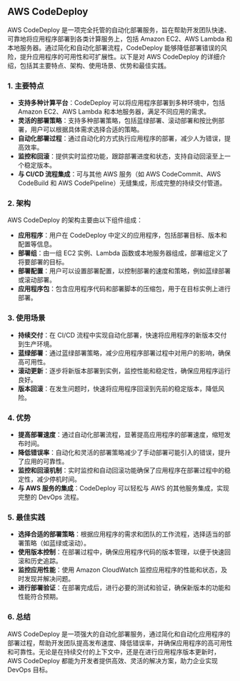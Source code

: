 ## AWS CodeDeploy

AWS CodeDeploy 是一项完全托管的自动化部署服务，旨在帮助开发团队快速、可靠地将应用程序部署到各类计算服务上，包括 Amazon EC2、AWS Lambda 和本地服务器。通过简化和自动化部署流程，CodeDeploy 能够降低部署错误的风险，提升应用程序的可用性和可扩展性。以下是对 AWS CodeDeploy 的详细介绍，包括其主要特点、架构、使用场景、优势和最佳实践。

### 1. **主要特点**
- **支持多种计算平台**：CodeDeploy 可以将应用程序部署到多种环境中，包括 Amazon EC2、AWS Lambda 和本地服务器，满足不同应用的需求。
- **灵活的部署策略**：支持多种部署策略，包括蓝绿部署、滚动部署和按比例部署，用户可以根据具体需求选择合适的策略。
- **自动化部署过程**：通过自动化的方式执行应用程序的部署，减少人为错误，提高效率。
- **监控和回滚**：提供实时监控功能，跟踪部署进度和状态，支持自动回滚至上一个稳定版本。
- **与 CI/CD 流程集成**：可与其他 AWS 服务（如 AWS CodeCommit、AWS CodeBuild 和 AWS CodePipeline）无缝集成，形成完整的持续交付管道。

### 2. **架构**
AWS CodeDeploy 的架构主要由以下组件组成：
- **应用程序**：用户在 CodeDeploy 中定义的应用程序，包括部署目标、版本和配置等信息。
- **部署组**：由一组 EC2 实例、Lambda 函数或本地服务器组成，部署组定义了将要部署的目标。
- **部署配置**：用户可以设置部署配置，以控制部署的速度和策略，例如蓝绿部署或滚动部署。
- **应用程序包**：包含应用程序代码和部署脚本的压缩包，用于在目标实例上进行部署。

### 3. **使用场景**
- **持续交付**：在 CI/CD 流程中实现自动化部署，快速将应用程序的新版本交付到生产环境。
- **蓝绿部署**：通过蓝绿部署策略，减少应用程序部署过程中对用户的影响，确保高可用性。
- **滚动更新**：逐步将新版本部署到实例，监控性能和稳定性，确保应用程序运行良好。
- **版本回滚**：在发生问题时，快速将应用程序回滚到先前的稳定版本，降低风险。

### 4. **优势**
- **提高部署速度**：通过自动化部署流程，显著提高应用程序的部署速度，缩短发布时间。
- **降低错误率**：自动化和灵活的部署策略减少了手动部署可能引入的错误，提升了应用的可靠性。
- **监控和回滚机制**：实时监控和自动回滚功能确保了应用程序在部署过程中的稳定性，减少停机时间。
- **与 AWS 服务的集成**：CodeDeploy 可以轻松与 AWS 的其他服务集成，实现完整的 DevOps 流程。

### 5. **最佳实践**
- **选择合适的部署策略**：根据应用程序的需求和团队的工作流程，选择适当的部署策略（如蓝绿或滚动）。
- **使用版本控制**：在部署过程中，确保应用程序代码的版本管理，以便于快速回滚和历史追踪。
- **监控应用性能**：使用 Amazon CloudWatch 监控应用程序的性能和状态，及时发现并解决问题。
- **进行部署验证**：在部署完成后，进行必要的测试和验证，确保新版本的功能和性能符合预期。

### 6. **总结**
AWS CodeDeploy 是一项强大的自动化部署服务，通过简化和自动化应用程序的部署过程，帮助开发团队提高发布速度、降低错误率，并确保应用程序的高可用性和可靠性。无论是在持续交付的上下文中，还是在进行应用程序版本更新时，AWS CodeDeploy 都能为开发者提供高效、灵活的解决方案，助力企业实现 DevOps 目标。